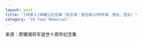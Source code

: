 ```yaml
---
layout: post
title: "[待录入]悼耀公忆往事（张志良：曾任新22师参谋、营长、团长）"
category: "10 Year Memorial"
---
```

来源：廖耀湘将军逝世十周年纪念集